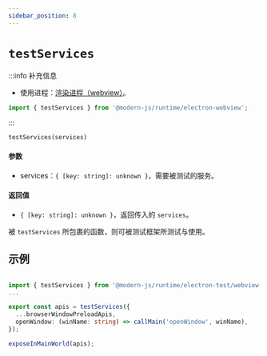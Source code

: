 ```yaml
---
sidebar_position: 8
---
```


# `testServices`

:::info 补充信息
* 使用进程：[渲染进程（webview）](/docs/guides/features/electron/basic#渲染进程)。

```ts
import { testServices } from '@modern-js/runtime/electron-webview';
```
:::

`testServices(services)`

#### 参数
- services：`{ [key: string]: unknown }`，需要被测试的服务。


#### 返回值
- `{ [key: string]: unknown }`，返回传入的 `services`。

被 `testServices` 所包裹的函数，则可被测试框架所测试与使用。

## 示例

```ts title='electron/preload/webview/index.ts'

import { testServices } from '@modern-js/runtime/electron-test/webview';
...

export const apis = testServices({
  ...browserWindowPreloadApis,
  openWindow: (winName: string) => callMain('openWindow', winName),
});

exposeInMainWorld(apis);

```
